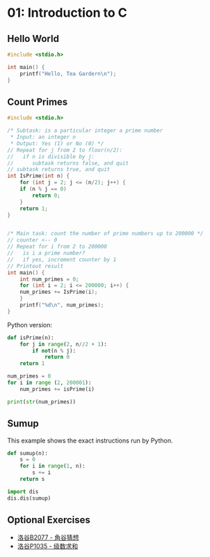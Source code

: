 # 01: Introduction to C

## Hello World

```{.cpp .run}
#include <stdio.h>

int main() {
    printf("Hello, Tea Gardern\n");
}
```

## Count Primes

```{.cpp .run}
#include <stdio.h>

/* Subtask: is a particular integer a prime number
 * Input: an integer n
 * Output: Yes (1) or No (0) */
// Repeat for j from 2 to floor(n/2):
//   if n is divisible by j:
//      subtask returns false, and quit
// subtask returns true, and quit
int IsPrime(int n) {
    for (int j = 2; j <= (n/2); j++) {
	if (n % j == 0)
	    return 0;
    }
    return 1;
}


/* Main task: count the number of prime numbers up to 200000 */
// counter <-- 0
// Repeat for i from 2 to 200000
//   is i a prime number?
//   if yes, increment counter by 1
// Printout result
int main() {
    int num_primes = 0;
    for (int i = 2; i <= 200000; i++) {
	num_primes += IsPrime(i);
    }
    printf("%d\n", num_primes);
}
```

Python version:
```py
def isPrime(n):
    for j in range(2, n//2 + 1):
        if not(n % j):
            return 0
    return 1

num_primes = 0
for i in range (2, 200001):
    num_primes += isPrime(i)

print(str(num_primes))
```

## Sumup

This example shows the exact instructions run by Python.

```py
def sumup(n):
    s = 0
    for i in range(1, n):
        s += i
    return s

import dis
dis.dis(sumup)
```

## Optional Exercises

- [洛谷B2077 - 角谷猜想](https://www.luogu.com.cn/problem/B2077)
- [洛谷P1035 - 级数求和](https://www.luogu.com.cn/problem/P1035)
